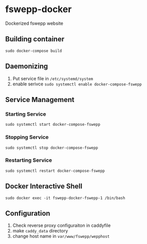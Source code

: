 # fswepp-docker

Dockerized fswepp website


## Building container

```
sudo docker-compose build
```

## Daemonizing

1. Put service file in `/etc/systemd/system`
2. enable serivce  `sudo systemctl enable docker-compose-fswepp`


## Service Management

### Starting Service
```
sudo systemctl start docker-compose-fswepp
```

### Stopping Service
```
sudo systemctl stop docker-compose-fswepp
```

### Restarting Service
```
sudo systemctl restart docker-compose-fswepp
```

## Docker Interactive Shell

```
sudo docker exec -it fswepp-docker-fswepp-1 /bin/bash
```

## Configuration

1. Check reverse proxy configuraiton in caddyfile
2. make `caddy_data` directory
3. change host name in `var/www/fswepp/wepphost`
